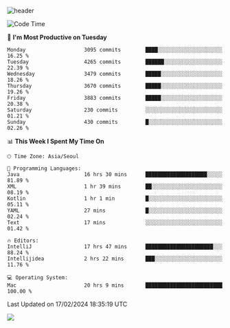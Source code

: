 ![header](https://capsule-render.vercel.app/api?type=Egg&color=timeAuto&height=300&section=header&text=PoPo&fontSize=90&animation=fadeIn)

  <!--START_SECTION:waka-->
![Code Time](http://img.shields.io/badge/Code%20Time-1%2C488%20hrs%208%20mins-blue)

📅 **I'm Most Productive on Tuesday** 

```text
Monday                   3095 commits        ████░░░░░░░░░░░░░░░░░░░░░   16.25 % 
Tuesday                  4265 commits        ██████░░░░░░░░░░░░░░░░░░░   22.39 % 
Wednesday                3479 commits        █████░░░░░░░░░░░░░░░░░░░░   18.26 % 
Thursday                 3670 commits        █████░░░░░░░░░░░░░░░░░░░░   19.26 % 
Friday                   3883 commits        █████░░░░░░░░░░░░░░░░░░░░   20.38 % 
Saturday                 230 commits         ░░░░░░░░░░░░░░░░░░░░░░░░░   01.21 % 
Sunday                   430 commits         █░░░░░░░░░░░░░░░░░░░░░░░░   02.26 % 
```


📊 **This Week I Spent My Time On** 

```text
🕑︎ Time Zone: Asia/Seoul

💬 Programming Languages: 
Java                     16 hrs 30 mins      ████████████████████░░░░░   81.89 % 
XML                      1 hr 39 mins        ██░░░░░░░░░░░░░░░░░░░░░░░   08.19 % 
Kotlin                   1 hr 1 min          █░░░░░░░░░░░░░░░░░░░░░░░░   05.11 % 
YAML                     27 mins             █░░░░░░░░░░░░░░░░░░░░░░░░   02.24 % 
Text                     17 mins             ░░░░░░░░░░░░░░░░░░░░░░░░░   01.42 % 

🔥 Editors: 
IntelliJ                 17 hrs 47 mins      ██████████████████████░░░   88.24 % 
Intellijidea             2 hrs 22 mins       ███░░░░░░░░░░░░░░░░░░░░░░   11.76 % 

💻 Operating System: 
Mac                      20 hrs 9 mins       █████████████████████████   100.00 % 
```


 Last Updated on 17/02/2024 18:35:19 UTC
<!--END_SECTION:waka-->



<img src="https://capsule-render.vercel.app/api?type=Egg&color=timeAuto&height=300&section=footer&text=PoPo&fontSize=90&animation=fadeIn&reversal=true" />
